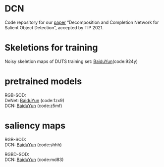 # DCN
Code repository for our [paper](https://ieeexplore.ieee.org/document/9479697) “Decomposition and Completion Network for Salient Object Detection”, accepted by TIP 2021.

# Skeletions for training

Noisy skeletion maps of DUTS training set: [BaiduYun](https://pan.baidu.com/s/1X-9ePiHxWkdxA8steL4sXw)(code:924y)

# pretrained models
RGB-SOD:  
DeNet: [BaiduYun](https://pan.baidu.com/s/1vZN8HPeTrCBbnLZV4skD-g) (code:1zx9)   
DCN: [BaiduYun](https://pan.baidu.com/s/1SeBQd9_Fx0huVl7c1tMnsA) (code:z5mf)   

# saliency maps
RGB-SOD:  
DCN: [BaiduYun](https://pan.baidu.com/s/1VEmxeLutQxIZL02mMlYXcw) (code:shhh)

RGBD-SOD:   
DCN: [BaiduYun](https://pan.baidu.com/s/1OneTsoXjxItcG-Xi4PdLQg) (code:md83)
